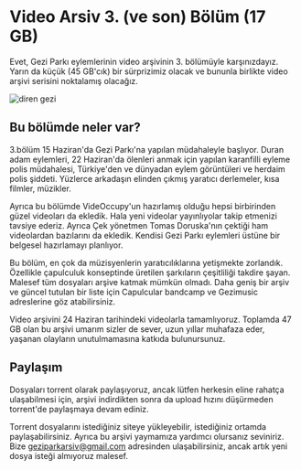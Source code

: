 # Video Arsiv 3. (ve son) Bölüm (17 GB)

Evet, Gezi Parkı eylemlerinin video arşivinin 3. bölümüyle karşınızdayız. Yarın
da küçük (45 GB'cık) bir sürprizimiz olacak ve bununla birlikte video arşivi
serisini noktalamış olacağız.

![diren
gezi](https://web.archive.org/web/20140215030958im_/http://imageshack.us/a/img801/8199/0gf9.jpg)

## Bu bölümde neler var?

3.bölüm 15 Haziran'da Gezi Parkı'na yapılan müdahaleyle başlıyor. Duran adam
eylemleri, 22 Haziran'da ölenleri anmak için yapılan karanfilli eyleme polis
müdahalesi, Türkiye'den ve dünyadan eylem görüntüleri ve herdaim polis şiddeti.
Yüzlerce arkadaşın elinden çıkmış yaratıcı derlemeler, kısa filmler, müzikler.

Ayrıca bu bölümde VideOccupy'un hazırlamış olduğu hepsi birbirinden güzel
videoları da ekledik. Hala yeni videolar yayınlıyolar takip etmenizi tavsiye
ederiz. Ayrıca Çek yönetmen Tomas Doruska'nın çektiği ham videolardan
bazılarını da ekledik. Kendisi Gezi Parkı eylemleri üstüne bir belgesel
hazırlamayı planlıyor.

Bu bölüm, en çok da müzisyenlerin yaratıcılıklarına yetişmekte zorlandık.
Özellikle çapulculuk konseptinde üretilen şarkıların çeşitliliği takdire şayan.
Malesef tüm dosyaları arşive katmak mümkün olmadı. Daha geniş bir arşiv ve
güncel tutulan bir liste için Capulcular bandcamp ve Gezimusic adreslerine göz
atabilirsiniz.

Video arşivini 24 Haziran tarihindeki videolarla tamamlıyoruz. Toplamda 47 GB
olan bu arşivi umarım sizler de sever, uzun yıllar muhafaza eder, yaşanan
olayların unutulmamasına katkıda bulunursunuz.


## Paylaşım

Dosyaları torrent olarak paylaşıyoruz, ancak lütfen herkesin eline rahatça
ulaşabilmesi için, arşivi indirdikten sonra da upload hızını düşürmeden
torrent'de paylaşmaya devam ediniz.

Torrent dosyalarını istediğiniz siteye yükleyebilir, istediğiniz ortamda
paylaşabilirsiniz. Ayrıca bu arşivi yaymamıza yardımcı olursanız seviniriz.
Bize geziparkarsiv@gmail.com adresinden ulaşabilirsiniz, ancak artık yeni dosya
isteği almıyoruz malesef.

